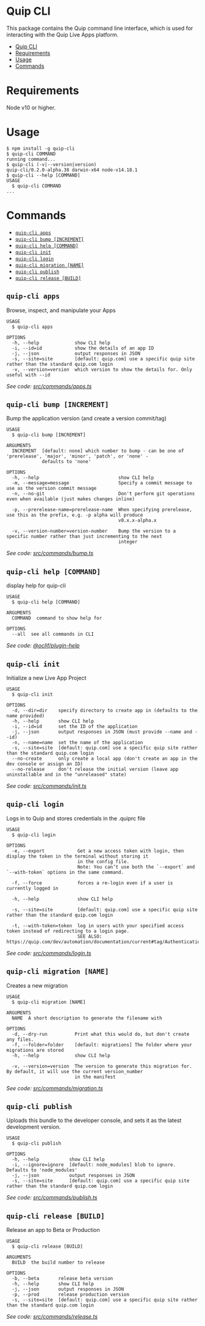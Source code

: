 # Quip CLI

This package contains the Quip command line interface, which is used for interacting with the Quip Live Apps platform.

<!-- toc -->
* [Quip CLI](#quip-cli)
* [Requirements](#requirements)
* [Usage](#usage)
* [Commands](#commands)
<!-- tocstop -->

# Requirements

Node v10 or higher.

# Usage

<!-- usage -->
```sh-session
$ npm install -g quip-cli
$ quip-cli COMMAND
running command...
$ quip-cli (-v|--version|version)
quip-cli/0.2.0-alpha.38 darwin-x64 node-v14.18.1
$ quip-cli --help [COMMAND]
USAGE
  $ quip-cli COMMAND
...
```
<!-- usagestop -->

# Commands

<!-- commands -->
* [`quip-cli apps`](#quip-cli-apps)
* [`quip-cli bump [INCREMENT]`](#quip-cli-bump-increment)
* [`quip-cli help [COMMAND]`](#quip-cli-help-command)
* [`quip-cli init`](#quip-cli-init)
* [`quip-cli login`](#quip-cli-login)
* [`quip-cli migration [NAME]`](#quip-cli-migration-name)
* [`quip-cli publish`](#quip-cli-publish)
* [`quip-cli release [BUILD]`](#quip-cli-release-build)

## `quip-cli apps`

Browse, inspect, and manipulate your Apps

```
USAGE
  $ quip-cli apps

OPTIONS
  -h, --help             show CLI help
  -i, --id=id            show the details of an app ID
  -j, --json             output responses in JSON
  -s, --site=site        [default: quip.com] use a specific quip site rather than the standard quip.com login
  -v, --version=version  which version to show the details for. Only useful with --id
```

_See code: [src/commands/apps.ts](https://github.com/quip/quip-apps/blob/v0.2.0-alpha.38/src/commands/apps.ts)_

## `quip-cli bump [INCREMENT]`

Bump the application version (and create a version commit/tag)

```
USAGE
  $ quip-cli bump [INCREMENT]

ARGUMENTS
  INCREMENT  [default: none] which number to bump - can be one of 'prerelease', 'major', 'minor', 'patch', or 'none' -
             defaults to 'none'

OPTIONS
  -h, --help                             show CLI help
  -m, --message=message                  Specify a commit message to use as the version commit message
  -n, --no-git                           Don't perform git operations even when available (just makes changes inline)

  -p, --prerelease-name=prerelease-name  When specifying prerelease, use this as the prefix, e.g. -p alpha will produce
                                         v0.x.x-alpha.x

  -v, --version-number=version-number    Bump the version to a specific number rather than just incrementing to the next
                                         integer
```

_See code: [src/commands/bump.ts](https://github.com/quip/quip-apps/blob/v0.2.0-alpha.38/src/commands/bump.ts)_

## `quip-cli help [COMMAND]`

display help for quip-cli

```
USAGE
  $ quip-cli help [COMMAND]

ARGUMENTS
  COMMAND  command to show help for

OPTIONS
  --all  see all commands in CLI
```

_See code: [@oclif/plugin-help](https://github.com/oclif/plugin-help/blob/v3.1.0/src/commands/help.ts)_

## `quip-cli init`

Initialize a new Live App Project

```
USAGE
  $ quip-cli init

OPTIONS
  -d, --dir=dir    specify directory to create app in (defaults to the name provided)
  -h, --help       show CLI help
  -i, --id=id      set the ID of the application
  -j, --json       output responses in JSON (must provide --name and --id)
  -n, --name=name  set the name of the application
  -s, --site=site  [default: quip.com] use a specific quip site rather than the standard quip.com login
  --no-create      only create a local app (don't create an app in the dev console or assign an ID)
  --no-release     don't release the initial version (leave app uninstallable and in the "unreleased" state)
```

_See code: [src/commands/init.ts](https://github.com/quip/quip-apps/blob/v0.2.0-alpha.38/src/commands/init.ts)_

## `quip-cli login`

Logs in to Quip and stores credentials in the .quiprc file

```
USAGE
  $ quip-cli login

OPTIONS
  -e, --export            Get a new access token with login, then display the token in the terminal without storing it
                          in the config file.
                          Note: You can’t use both the `--export` and `--with-token` options in the same command.

  -f, --force             forces a re-login even if a user is currently logged in

  -h, --help              show CLI help

  -s, --site=site         [default: quip.com] use a specific quip site rather than the standard quip.com login

  -t, --with-token=token  log in users with your specified access token instead of redirecting to a login page.
                          SEE ALSO: https://quip.com/dev/automation/documentation/current#tag/Authentication
```

_See code: [src/commands/login.ts](https://github.com/quip/quip-apps/blob/v0.2.0-alpha.38/src/commands/login.ts)_

## `quip-cli migration [NAME]`

Creates a new migration

```
USAGE
  $ quip-cli migration [NAME]

ARGUMENTS
  NAME  A short description to generate the filename with

OPTIONS
  -d, --dry-run          Print what this would do, but don't create any files.
  -f, --folder=folder    [default: migrations] The folder where your migrations are stored
  -h, --help             show CLI help

  -v, --version=version  The version to generate this migration for. By default, it will use the current version_number
                         in the manifest
```

_See code: [src/commands/migration.ts](https://github.com/quip/quip-apps/blob/v0.2.0-alpha.38/src/commands/migration.ts)_

## `quip-cli publish`

Uploads this bundle to the developer console, and sets it as the latest development version.

```
USAGE
  $ quip-cli publish

OPTIONS
  -h, --help           show CLI help
  -i, --ignore=ignore  [default: node_modules] blob to ignore. Defaults to 'node_modules'
  -j, --json           output responses in JSON
  -s, --site=site      [default: quip.com] use a specific quip site rather than the standard quip.com login
```

_See code: [src/commands/publish.ts](https://github.com/quip/quip-apps/blob/v0.2.0-alpha.38/src/commands/publish.ts)_

## `quip-cli release [BUILD]`

Release an app to Beta or Production

```
USAGE
  $ quip-cli release [BUILD]

ARGUMENTS
  BUILD  the build number to release

OPTIONS
  -b, --beta       release beta version
  -h, --help       show CLI help
  -j, --json       output responses in JSON
  -p, --prod       release production version
  -s, --site=site  [default: quip.com] use a specific quip site rather than the standard quip.com login
```

_See code: [src/commands/release.ts](https://github.com/quip/quip-apps/blob/v0.2.0-alpha.38/src/commands/release.ts)_
<!-- commandsstop -->

